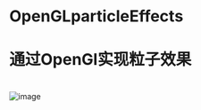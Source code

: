# OpenGLparticleEffects

# 通过OpenGl实现粒子效果
#
#
![image](https://github.com/ButBueatiful/dotvim/raw/master/screenshots/vim-screenshot.jpg)
